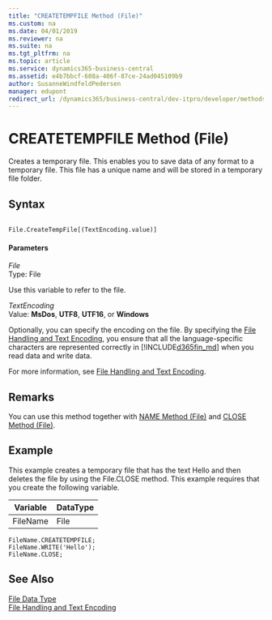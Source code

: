 ```yaml
---
title: "CREATETEMPFILE Method (File)"
ms.custom: na
ms.date: 04/01/2019
ms.reviewer: na
ms.suite: na
ms.tgt_pltfrm: na
ms.topic: article
ms.service: dynamics365-business-central
ms.assetid: e4b7bbcf-608a-406f-87ce-24ad045109b9
author: SusanneWindfeldPedersen
manager: edupont
redirect_url: /dynamics365/business-central/dev-itpro/developer/methods-auto/library
---
```


 

# CREATETEMPFILE Method (File)
Creates a temporary file. This enables you to save data of any format to a temporary file. This file has a unique name and will be stored in a temporary file folder.  
  
## Syntax  
  
```  
  
File.CreateTempFile[(TextEncoding.value)]  
```  
  
#### Parameters  
 *File*  
 Type: File  
  
 Use this variable to refer to the file.  
  
 *TextEncoding*  
 Value: **MsDos**, **UTF8**, **UTF16**, or **Windows**  
  
 Optionally, you can specify the encoding on the file. By specifying the [File Handling and Text Encoding](../devenv-file-handling-and-text-encoding.md), you ensure that all the language-specific characters are represented correctly in [!INCLUDE[d365fin_md](../includes/d365fin_md.md)] when you read data and write data.  
  
 For more information, see [File Handling and Text Encoding](../devenv-file-handling-and-text-encoding.md).  
  
## Remarks  
 You can use this method together with [NAME Method \(File\)](devenv-NAME-Method-File.md) and [CLOSE Method \(File\)](devenv-CLOSE-Method-File.md).  
  
## Example  
 This example creates a temporary file that has the text Hello and then deletes the file by using the File.CLOSE method. This example requires that you create the following variable.  
  
|Variable|DataType|  
|--------------|--------------|  
|FileName|File|  
  
```  
FileName.CREATETEMPFILE;  
FileName.WRITE('Hello');  
FileName.CLOSE;  
```  
  
## See Also  
 [File Data Type](../datatypes/devenv-File-Data-Type.md)   
 [File Handling and Text Encoding](../devenv-file-handling-and-text-encoding.md)